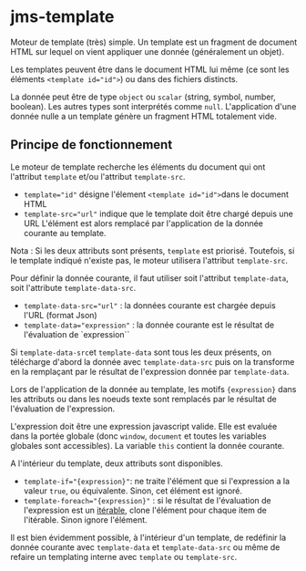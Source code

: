 # jms-template

Moteur de template (très) simple.
Un template est un fragment de document HTML sur lequel on vient appliquer une donnée (généralement un objet).
 
Les templates peuvent être dans le document HTML lui même (ce sont les éléments `<template id="id">`) ou dans des fichiers distincts.
 
La donnée peut être de type `object` ou `scalar` (string, symbol, number, boolean). Les autres types sont interprétés comme `null`.
L'application d'une donnée nulle a un template génère un fragment HTML totalement vide.

## Principe de fonctionnement
 Le moteur de template recherche les éléments du document qui ont l'attribut `template` et/ou l'attribut `template-src`.
 - `template="id"` désigne l'élement `<template id="id">`dans le document HTML
 - `template-src="url"` indique que le template doit être chargé depuis une URL
 L'élément est alors remplacé par l'application de la donnée courante au template.
 
 Nota :  Si les deux attributs sont présents, `template` est priorisé.
 Toutefois, si le template indiqué n'existe pas, le moteur utilisera l'attribut `template-src`.
 
 Pour définir la donnée courante, il faut utiliser soit l'attribut `template-data`, soit l'attribute `template-data-src`.
 - `template-data-src="url"` : la données courante est chargée depuis l'URL (format Json)
 - `template-data="expression"` : la donnée courante est le résultat de l'évaluation de `expression``  
 
Si `template-data-src`et `template-data` sont tous les deux présents, on télécharge d'abord la donnée avec `template-data-src`
puis on la transforme en la remplaçant par le résultat de l'expression donnée par `template-data`.


 Lors de l'application de la donnée au template, les motifs `{expression}` dans les attributs ou dans les noeuds texte sont remplacés par le résultat de l'évaluation
 de l'expression.
 
 L'expression doit être une expression javascript valide.
 Elle est evaluée dans la portée globale (donc `window`, `document` et toutes les variables globales sont accessibles).
 La variable `this` contient la donnée courante.
  
 A l'intérieur du template, deux attributs sont disponibles.
 - `template-if="{expression}"`: ne traite l'élément que si l'expression a la valeur `true`, ou équivalente. Sinon, cet élément est ignoré.
 - `template-foreach="{expression}"` : si le résultat de l'évaluation de l'expression est un [itérable](https://developer.mozilla.org/fr/docs/Web/JavaScript/Reference/Iteration_protocols),
 clone l'élément pour chaque item de l'itérable. Sinon ignore l'élément.
  
 Il est bien évidemment possible, à l'intérieur d'un template, de redéfinir la donnée courante avec `template-data` et `template-data-src` ou même de refaire un templating interne avec `template` ou `template-src`.
 
